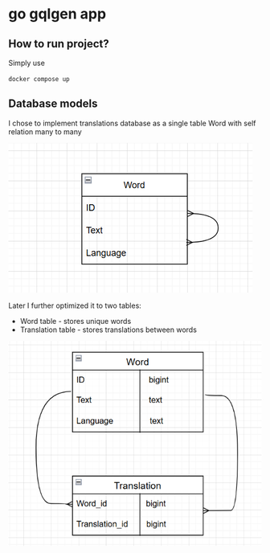 # go gqlgen app

## How to run project?

Simply use

``docker compose up ``


## Database models
 I chose to implement translations database as a single table Word
 with self relation many to many

![first_er_model.png](project_info/first_er_model.png)

Later I further optimized it to two tables:
- Word table - stores unique words
- Translation table - stores translations between words

![second_er_model.png](project_info/second_er_model.png)